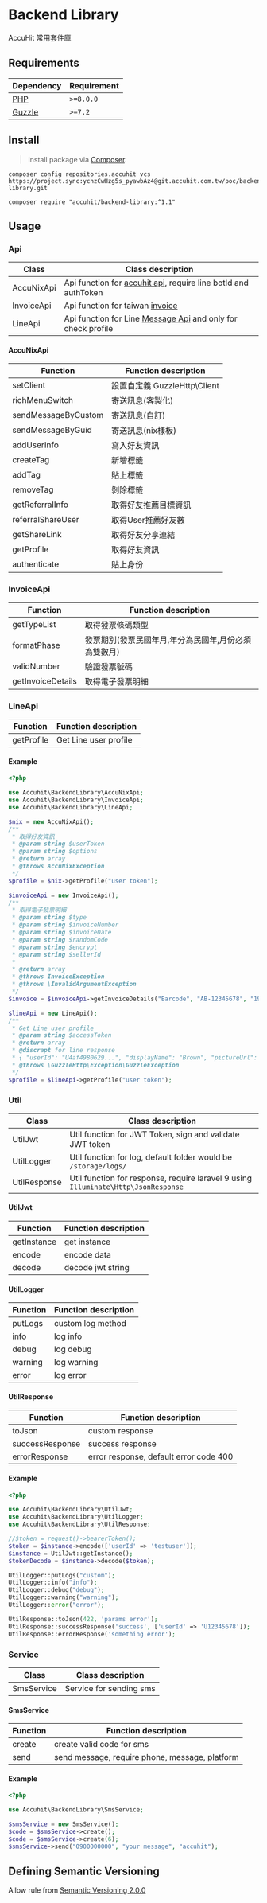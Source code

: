 # Backend Library

AccuHit 常用套件庫

## Requirements

| Dependency                                          | Requirement |
|-----------------------------------------------------|-------------|
| [PHP](https://secure.php.net/manual/en/install.php) | `>=8.0.0`   |
| [Guzzle](https://github.com/guzzle/guzzle)          | `>=7.2`     |


## Install
> Install package via [Composer](https://getcomposer.org/).

```shell
composer config repositories.accuhit vcs https://project.sync:ychzCwHzg5s_pyawbAz4@git.accuhit.com.tw/poc/backend-library.git

composer require "accuhit/backend-library:^1.1"
```

## Usage

### Api

| Class      | Class description                                                                                                  |
|------------|--------------------------------------------------------------------------------------------------------------------|
| AccuNixApi | Api function for [accuhit api](https://accucms.accunix.net/login), require line botId and authToken                |
| InvoiceApi | Api function for taiwan [invoice](https://www.einvoice.nat.gov.tw/home/DownLoad?fileName=1510206773173_0.pdf)      |
| LineApi    | Api function for Line [Message Api](https://developers.line.biz/en/docs/messaging-api/) and only for check profile |

#### AccuNixApi  

| Function             | Function description       |
|----------------------|----------------------------|
| setClient            | 設置自定義 GuzzleHttp\Client |
| richMenuSwitch       | 寄送訊息(客製化)              |
| sendMessageByCustom  | 寄送訊息(自訂)                |
| sendMessageByGuid    | 寄送訊息(nix樣板)             |
| addUserInfo          | 寫入好友資訊                  |
| createTag            | 新增標籤                     |
| addTag               | 貼上標籤                     |
| removeTag            | 剝除標籤                     |
| getReferralInfo      | 取得好友推薦目標資訊           |
| referralShareUser    | 取得User推薦好友數            |
| getShareLink         | 取得好友分享連結              |
| getProfile           | 取得好友資訊                 |
| authenticate         | 貼上身份                     |


### InvoiceApi

| Function           | Function description         |
|--------------------|------------------------------|
| getTypeList        | 取得發票條碼類型                 |
| formatPhase        | 發票期別(發票民國年月,年分為民國年,月份必須為雙數月) |
| validNumber        | 驗證發票號碼                       |
| getInvoiceDetails  | 取得電子發票明細                     |

### LineApi

| Function           | Function description         |
|--------------------|------------------------------|
| getProfile         | Get Line user profile        |

#### Example  
```php
<?php

use Accuhit\BackendLibrary\AccuNixApi;
use Accuhit\BackendLibrary\InvoiceApi;
use Accuhit\BackendLibrary\LineApi;

$nix = new AccuNixApi();
/**
 * 取得好友資訊
 * @param string $userToken
 * @param string $options
 * @return array
 * @throws AccuNixException
 */
$profile = $nix->getProfile("user token");

$invoiceApi = new InvoiceApi();
/**
 * 取得電子發票明細
 * @param string $type
 * @param string $invoiceNumber
 * @param string $invoiceDate
 * @param string $randomCode
 * @param string $encrypt
 * @param string $sellerId
 *
 * @return array
 * @throws InvoiceException
 * @throws \InvalidArgumentException
 */
$invoice = $invoiceApi->getInvoiceDetails("Barcode", "AB-12345678", "1990/01/01", "1234");

$lineApi = new LineApi();
/**
 * Get Line user profile
 * @param string $accessToken
 * @return array
 * @discrapt for line response
 * { "userId": "U4af4980629...", "displayName": "Brown", "pictureUrl": "https://profile.line-scdn.net/abcdefghijklmn", "statusMessage": "Hello, LINE!" }
 * @throws \GuzzleHttp\Exception\GuzzleException
 */
$profile = $lineApi->getProfile("user token");
```

### Util

| Class         | Class description                                                                   |
|---------------|-------------------------------------------------------------------------------------|
| UtilJwt       | Util function for JWT Token, sign and validate JWT token                            |
| UtilLogger    | Util function for log, default folder would be `/storage/logs/`                     |
| UtilResponse  | Util function for response, require laravel 9 using `Illuminate\Http\JsonResponse`  |


#### UtilJwt

| Function    | Function description |
|-------------|----------------------|
| getInstance | get instance         |
| encode      | encode data          |
| decode      | decode jwt string    |

#### UtilLogger

| Function | Function description |
|----------|----------------------|
| putLogs  | custom log method    |
| info     | log info             |
| debug    | log debug            |
| warning  | log warning          |
| error    | log error            |


#### UtilResponse  

| Function        | Function description                   |
|-----------------|----------------------------------------|
| toJson          | custom response                        |
| successResponse | success response                       |
| errorResponse   | error response, default error code 400 |


#### Example
```php
<?php

use Accuhit\BackendLibrary\UtilJwt;
use Accuhit\BackendLibrary\UtilLogger;
use Accuhit\BackendLibrary\UtilResponse;

//$token = request()->bearerToken();
$token = $instance->encode(['userId' => 'testuser']);
$instance = UtilJwt::getInstance();
$tokenDecode = $instance->decode($token);

UtilLogger::putLogs("custom");
UtilLogger::info("info");
UtilLogger::debug("debug");
UtilLogger::warning("warning");
UtilLogger::error("error");

UtilResponse::toJson(422, 'params error');
UtilResponse::successResponse('success', ['userId' => 'U12345678']);
UtilResponse::errorResponse('something error');
```

### Service

| Class         | Class description        |
|---------------|--------------------------|
| SmsService    | Service for sending sms  |

#### SmsService

| Function | Function description                           |
|----------|------------------------------------------------|
| create   | create valid code for sms                      |
| send     | send message, require phone, message, platform |


#### Example
```php
<?php

use Accuhit\BackendLibrary\SmsService;

$smsService = new SmsService();
$code = $smsService->create();
$code = $smsService->create(6);
$smsService->send("0900000000", "your message", "accuhit");

```

## Defining Semantic Versioning

Allow rule from [Semantic Versioning 2.0.0](https://semver.org/)